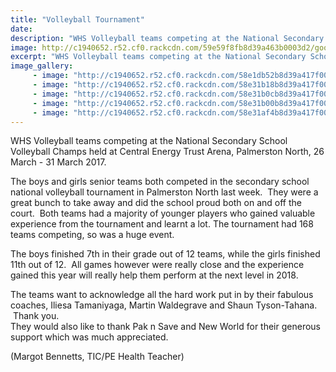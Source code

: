 ```yaml
---
title: "Volleyball Tournament"
date: 
description: "WHS Volleyball teams competing at the National Secondary School Volleyball Champs held at Central Energy Trust Arena, Palmerston North, 26 March - 31 March 2017..."
image: http://c1940652.r52.cf0.rackcdn.com/59e59f8fb8d39a463b0003d2/goodboysIMG_0282-Judah-faking.jpg
excerpt: "WHS Volleyball teams competing at the National Secondary School Volleyball Champs held at Central Energy Trust Arena, Palmerston North, 26 March - 31 March 2017."
image_gallery:
     - image: "http://c1940652.r52.cf0.rackcdn.com/58e1db52b8d39a417f0006df/17629841_771616379654137_2676009228426701831_n.jpg"
     - image: "http://c1940652.r52.cf0.rackcdn.com/58e31b18b8d39a417f0007af/IMG_0259-opening-ceremony.jpg"
     - image: "http://c1940652.r52.cf0.rackcdn.com/58e31b0cb8d39a417f0007ad/girlsIMG_0293-blocking.jpg"
     - image: "http://c1940652.r52.cf0.rackcdn.com/58e31b00b8d39a417f0007a9/girlsIMG_0287-on-defense.jpg"
     - image: "http://c1940652.r52.cf0.rackcdn.com/58e31af4b8d39a417f0007a7/girlsIMG_0286-Meghan-passing.jpg"
---
```


<p><span>WHS Volleyball teams competing at the National Secondary School Volleyball Champs held at Central Energy Trust Arena, Palmerston North, 26 March - 31 March 2017.</span></p>
<p><span>The boys and girls senior teams both competed in the secondary school national volleyball tournament in Palmerston North last week. &nbsp;They were a great bunch to take away and did the school proud&nbsp;both on and off the court. &nbsp;Both teams had a majority of younger players who gained valuable experience from the tournament and learnt a lot. The tournament had 168 teams competing, so was a huge event. &nbsp;</span></p>
<p><span>The boys finished 7th in their grade out of 12 teams, while the girls finished 11th out of 12. &nbsp;All games however were really close and the experience gained this year will really help them perform at the next level in 2018. &nbsp; </span></p>
<p><span>The teams want to acknowledge all the hard work put in by their fabulous coaches, Iliesa Tamaniyaga, Martin Waldegrave and Shaun Tyson-Tahana. &nbsp;Thank you. &nbsp; <br />They would also&nbsp;like to thank Pak n&nbsp;Save and New World for their generous support which was much appreciated.&nbsp;</span></p>
<p><span><span>(Margot Bennetts, TIC/PE Health Teacher)</span></span></p>

